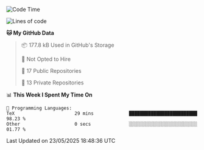<!--START_SECTION:waka-->
![Code Time](http://img.shields.io/badge/Code%20Time-1%2C114%20hrs%202%20mins-blue)

![Lines of code](https://img.shields.io/badge/From%20Hello%20World%20I%27ve%20Written-224.9%20thousand%20lines%20of%20code-blue)

**🐱 My GitHub Data** 

> 📦 177.8 kB Used in GitHub's Storage 
 > 
> 🚫 Not Opted to Hire
 > 
> 📜 17 Public Repositories 
 > 
> 🔑 13 Private Repositories 
 > 
📊 **This Week I Spent My Time On** 

```text
💬 Programming Languages: 
TeX                      29 mins             █████████████████████████   98.23 % 
Other                    0 secs              ░░░░░░░░░░░░░░░░░░░░░░░░░   01.77 % 
```


 Last Updated on 23/05/2025 18:48:36 UTC
<!--END_SECTION:waka-->
